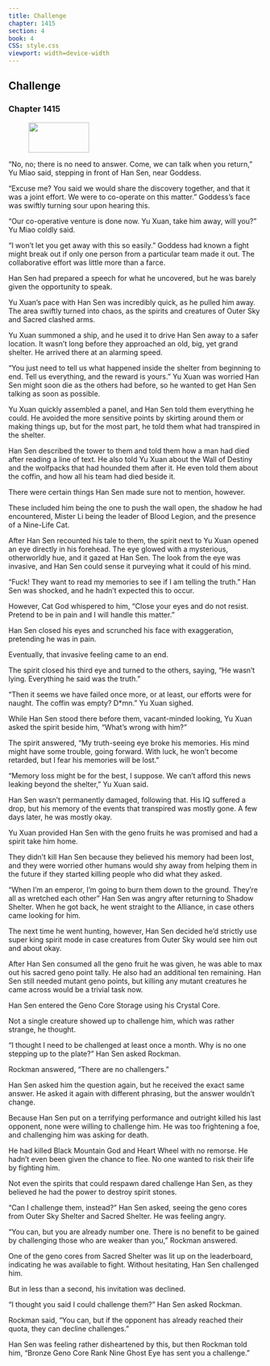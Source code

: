 ```yaml
---
title: Challenge
chapter: 1415
section: 4
book: 4
CSS: style.css
viewport: width=device-width
---
```


## Challenge

### Chapter 1415

<figure>
	<img src="../Images/gem.gif" alt="" id="gem" width="120" height="60" />
</figure>

“No, no; there is no need to answer. Come, we can talk when you return,” Yu Miao said, stepping in front of Han Sen, near Goddess.

“Excuse me? You said we would share the discovery together, and that it was a joint effort. We were to co-operate on this matter.” Goddess’s face was swiftly turning sour upon hearing this.

“Our co-operative venture is done now. Yu Xuan, take him away, will you?” Yu Miao coldly said.

“I won’t let you get away with this so easily.” Goddess had known a fight might break out if only one person from a particular team made it out. The collaborative effort was little more than a farce.

Han Sen had prepared a speech for what he uncovered, but he was barely given the opportunity to speak.

Yu Xuan’s pace with Han Sen was incredibly quick, as he pulled him away. The area swiftly turned into chaos, as the spirits and creatures of Outer Sky and Sacred clashed arms.

Yu Xuan summoned a ship, and he used it to drive Han Sen away to a safer location. It wasn’t long before they approached an old, big, yet grand shelter. He arrived there at an alarming speed.

“You just need to tell us what happened inside the shelter from beginning to end. Tell us everything, and the reward is yours.” Yu Xuan was worried Han Sen might soon die as the others had before, so he wanted to get Han Sen talking as soon as possible.

Yu Xuan quickly assembled a panel, and Han Sen told them everything he could. He avoided the more sensitive points by skirting around them or making things up, but for the most part, he told them what had transpired in the shelter.

Han Sen described the tower to them and told them how a man had died after reading a line of text. He also told Yu Xuan about the Wall of Destiny and the wolfpacks that had hounded them after it. He even told them about the coffin, and how all his team had died beside it.

There were certain things Han Sen made sure not to mention, however.

These included him being the one to push the wall open, the shadow he had encountered, Mister Li being the leader of Blood Legion, and the presence of a Nine-Life Cat.

After Han Sen recounted his tale to them, the spirit next to Yu Xuan opened an eye directly in his forehead. The eye glowed with a mysterious, otherworldly hue, and it gazed at Han Sen. The look from the eye was invasive, and Han Sen could sense it purveying what it could of his mind.

“Fuck! They want to read my memories to see if I am telling the truth.” Han Sen was shocked, and he hadn’t expected this to occur.

However, Cat God whispered to him, “Close your eyes and do not resist. Pretend to be in pain and I will handle this matter.”

Han Sen closed his eyes and scrunched his face with exaggeration, pretending he was in pain.

Eventually, that invasive feeling came to an end.

The spirit closed his third eye and turned to the others, saying, “He wasn’t lying. Everything he said was the truth.”

“Then it seems we have failed once more, or at least, our efforts were for naught. The coffin was empty? D*mn.” Yu Xuan sighed.

While Han Sen stood there before them, vacant-minded looking, Yu Xuan asked the spirit beside him, “What’s wrong with him?”

The spirit answered, “My truth-seeing eye broke his memories. His mind might have some trouble, going forward. With luck, he won’t become retarded, but I fear his memories will be lost.”

“Memory loss might be for the best, I suppose. We can’t afford this news leaking beyond the shelter,” Yu Xuan said.

Han Sen wasn’t permanently damaged, following that. His IQ suffered a drop, but his memory of the events that transpired was mostly gone. A few days later, he was mostly okay.

Yu Xuan provided Han Sen with the geno fruits he was promised and had a spirit take him home.

They didn’t kill Han Sen because they believed his memory had been lost, and they were worried other humans would shy away from helping them in the future if they started killing people who did what they asked.

“When I’m an emperor, I’m going to burn them down to the ground. They’re all as wretched each other” Han Sen was angry after returning to Shadow Shelter. When he got back, he went straight to the Alliance, in case others came looking for him.

The next time he went hunting, however, Han Sen decided he’d strictly use super king spirit mode in case creatures from Outer Sky would see him out and about okay.

After Han Sen consumed all the geno fruit he was given, he was able to max out his sacred geno point tally. He also had an additional ten remaining. Han Sen still needed mutant geno points, but killing any mutant creatures he came across would be a trivial task now.

Han Sen entered the Geno Core Storage using his Crystal Core.

Not a single creature showed up to challenge him, which was rather strange, he thought.

“I thought I need to be challenged at least once a month. Why is no one stepping up to the plate?” Han Sen asked Rockman.

Rockman answered, “There are no challengers.”

Han Sen asked him the question again, but he received the exact same answer. He asked it again with different phrasing, but the answer wouldn’t change.

Because Han Sen put on a terrifying performance and outright killed his last opponent, none were willing to challenge him. He was too frightening a foe, and challenging him was asking for death.

He had killed Black Mountain God and Heart Wheel with no remorse. He hadn’t even been given the chance to flee. No one wanted to risk their life by fighting him.

Not even the spirits that could respawn dared challenge Han Sen, as they believed he had the power to destroy spirit stones.

“Can I challenge them, instead?” Han Sen asked, seeing the geno cores from Outer Sky Shelter and Sacred Shelter. He was feeling angry.

“You can, but you are already number one. There is no benefit to be gained by challenging those who are weaker than you,” Rockman answered.

One of the geno cores from Sacred Shelter was lit up on the leaderboard, indicating he was available to fight. Without hesitating, Han Sen challenged him.

But in less than a second, his invitation was declined.

“I thought you said I could challenge them?” Han Sen asked Rockman.

Rockman said, “You can, but if the opponent has already reached their quota, they can decline challenges.”

Han Sen was feeling rather disheartened by this, but then Rockman told him, “Bronze Geno Core Rank Nine Ghost Eye has sent you a challenge.”